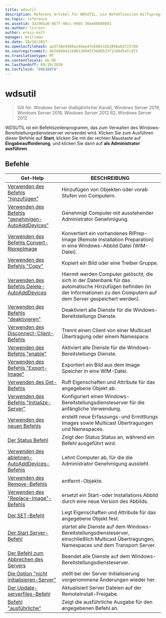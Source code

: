 ```yaml
---
title: wdsutil
description: Referenz Artikel für WDSUTIL, ein Befehlszeilen-Hilfsprogramm zum Verwalten des Windows-Bereitstellungsdiensteserver.
ms.topic: reference
ms.assetid: 3a1965a0-8677-40cc-9495-30ae806808d1
ms.author: lizross
author: eross-msft
manager: mtillman
ms.date: 10/16/2017
ms.openlocfilehash: aa3f30e9588a149ae4fe586532b2898a037257d9
ms.sourcegitcommit: db2d46842c68813d043738d6523f13d8454fc972
ms.translationtype: MT
ms.contentlocale: de-DE
ms.lasthandoff: 09/10/2020
ms.locfileid: "89638878"
---
```

# <a name="wdsutil"></a>wdsutil

> Gilt für: Windows Server (halbjährlicher Kanal), Windows Server 2019, Windows Server 2016, Windows Server 2012 R2, Windows Server 2012

WDSUTIL ist ein Befehlszeilenprogramm, das zum Verwalten des Windows-Bereitstellungsdiensteserver verwendet wird. Klicken Sie zum Ausführen dieser Befehle auf **Start**, klicken Sie mit der rechten Maustaste auf **Eingabeaufforderung**, und klicken Sie dann auf **als Administrator ausführen**.
## <a name="commands"></a>Befehle
|Get-Help|BESCHREIBUNG|
|------|--------|
|[Verwenden des Befehls "hinzufügen"](using-the-add-command.md)|Hinzufügen von Objekten oder vorab Stufen von Computern.|
|[Verwenden des Befehls "genehmigen-AutoAddDevices"](using-the-approve-autoadddevices-command.md)|Genehmigt Computer mit ausstehender Administrator Genehmigung.|
|[Verwenden des Befehls Convert-RiprepImage](using-the-convert-riprepimage-command.md)|Konvertiert ein vorhandenes RIPrep-Image (Remote Installation Preparation) in eine Windows-Abbild Datei (WIM-Datei).|
|[Verwenden des Befehls "Copy"](using-the-copy-command.md)|Kopiert ein Bild oder eine Treiber Gruppe.|
|[Verwenden des Befehls Delete-AutoAddDevices](using-the-delete-autoadddevices-command.md)|Hiermit werden Computer gelöscht, die sich in der Datenbank für das automatische Hinzufügen befinden (in der Informationen zu den Computern auf dem Server gespeichert werden).|
|[Verwenden des Befehls "deaktivieren"](using-the-disable-command.md)|Deaktiviert alle Dienste für die Windows-Bereitstellungs Dienste.|
|[Verwenden des Disconnect-Client-Befehls](using-the-disconnect-client-command.md)|Trennt einen Client von einer Multicast Übertragung oder einem Namespace.|
|[Verwenden des Befehls "enable"](using-the-enable-command.md)|Aktiviert alle Dienste für die Windows-Bereitstellungs Dienste.|
|[Verwenden des Befehls "Export-Image"](using-the-export-image-command.md)|Exportiert ein Bild aus dem Image Speicher in eine WIM-Datei.|
|[Verwenden des Get-Befehls](using-the-get-command.md)|Ruft Eigenschaften und Attribute für das angegebene Objekt ab.|
|[Verwenden des Befehls "Initialize-Server"](using-the-initialize-server-command.md)|Konfiguriert einen Windows-Bereitstellungsdiensteserver für die anfängliche Verwendung.|
|[Verwenden des neuen Befehls](using-the-new-command.md)|erstellt neue Erfassungs-und Ermittlungs Images sowie Multicast Übertragungen und Namespaces.|
|[Der Status Befehl](the-progress-command.md)|Zeigt den Status Status an, während ein Befehl ausgeführt wird.|
|[Verwenden des ablehnen-AutoAddDevices-Befehls](using-the-reject-autoadddevices-command.md)|Lehnt Computer ab, für die die Administrator Genehmigung aussteht.|
|[Verwenden des Remove-Befehls](using-the-remove-command.md)|entfernt-Objekte.|
|[Verwenden des "Replace-Image"-Befehls](using-the-replace-image-command.md)|ersetzt ein Start-oder Installations Abbild durch eine neue Version des Abbilds.|
|[Der SET-Befehl](the-set-command.md)|Legt Eigenschaften und Attribute für das angegebene Objekt fest.|
|[Der Start Server-Befehl](the-start-server-command.md)|startet alle Dienste auf dem Windows-Bereitstellungsdiensteserver, einschließlich Multicast Übertragungen, Namespaces und dem Transport Server.|
|[Der Befehl zum Abbrechen des Servers](the-stop-server-command.md)|Beendet alle Dienste auf dem Windows-Bereitstellungsdiensteserver.|
|[Die Option "nicht initialisieren-Server"](the-uninitialize-server-option.md)|stellt bei der Server Initialisierung vorgenommene Änderungen wieder her.|
|[Der Update-serverfiles-Befehl](the-update-serverfiles-command.md)|Aktualisiert Server Dateien auf der RemoteInstall-Freigabe.|
|[Befehl "ausführliche"](the-verbose-command.md)|Zeigt die ausführliche Ausgabe für den angegebenen Befehl an.|
